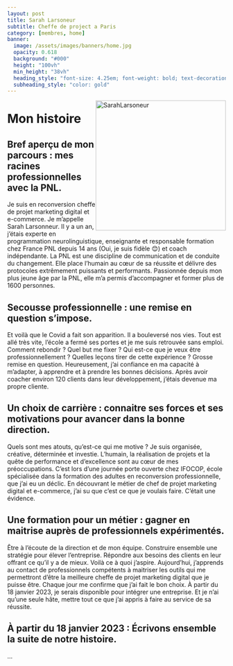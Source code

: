 ```yaml
---
layout: post
title: Sarah Larsoneur
subtitle: Cheffe de project a Paris
category: [membres, home]
banner:
  image: /assets/images/banners/home.jpg
  opacity: 0.618
  background: "#000"
  height: "100vh"
  min_height: "38vh"
  heading_style: "font-size: 4.25em; font-weight: bold; text-decoration: underline"
  subheading_style: "color: gold"
---
```


<img src="{{site.baseurl | prepend: site.url}}assets/images/members/SarahLarsoneur.jpg" alt="SarahLarsoneur" style="float: right; width: 300px; height: auto;"/>


# Mon histoire

## Bref aperçu de mon parcours : mes racines professionnelles avec la PNL.
Je suis en reconversion cheffe de projet marketing digital et e-commerce. Je m’appelle Sarah Larsonneur. Il y a un an, j’étais experte en programmation neurolinguistique, enseignante et responsable formation chez France PNL depuis 14 ans (Oui, je suis fidèle 😊) et coach indépendante. La PNL est une discipline de communication et de conduite du changement. Elle place l’humain au cœur de sa réussite et délivre des protocoles extrêmement puissants et performants. Passionnée depuis mon plus jeune âge par la PNL, elle m’a permis d’accompagner et former plus de 1600 personnes.


## Secousse professionnelle : une remise en question s’impose.

Et voilà que le Covid a fait son apparition. Il a bouleversé nos vies. Tout est allé très vite, l’école a fermé ses portes et je me suis retrouvée sans emploi. Comment rebondir ? Quel but me fixer ? Qui est-ce que je veux être professionnellement ? Quelles leçons tirer de cette expérience ?  Grosse remise en question. Heureusement, j’ai confiance en ma capacité à m’adapter, à apprendre et à prendre les bonnes décisions. Après avoir coacher environ 120 clients dans leur développement, j’étais devenue ma propre cliente.


## Un choix de carrière : connaitre ses forces et ses motivations pour avancer dans la bonne direction.

Quels sont mes atouts, qu’est-ce qui me motive ? Je suis organisée, créative, déterminée et investie. L’humain, la réalisation de projets et la quête de performance et d’excellence sont au cœur de mes préoccupations. C’est lors d’une journée porte ouverte chez IFOCOP, école spécialisée dans la formation des adultes en reconversion professionnelle, que j’ai eu un déclic. En découvrant le métier de chef de projet marketing digital et e-commerce, j’ai su que c’est ce que je voulais faire. C’était une évidence.



## Une formation pour un métier : gagner en maitrise auprès de professionnels expérimentés.

Être à l’écoute de la direction et de mon équipe. Construire ensemble une stratégie pour élever l’entreprise. Répondre aux besoins des clients en leur offrant ce qu’il y a de mieux. Voilà ce à quoi j’aspire. Aujourd’hui, j’apprends au contact de professionnels compétents à maitriser les outils qui me permettront d’être la meilleure cheffe de projet marketing digital que je puisse être. Chaque jour me confirme que j’ai fait le bon choix. À partir du 18 janvier 2023, je serais disponible pour intégrer une entreprise. Et je n’ai qu’une seule hâte, mettre tout ce que j’ai appris à faire au service de sa réussite.


## À partir du 18 janvier 2023 : Écrivons ensemble la suite de notre histoire.

…
















